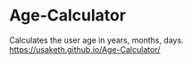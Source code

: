 # Age-Calculator
Calculates the user age in years, months, days.
https://usaketh.github.io/Age-Calculator/
